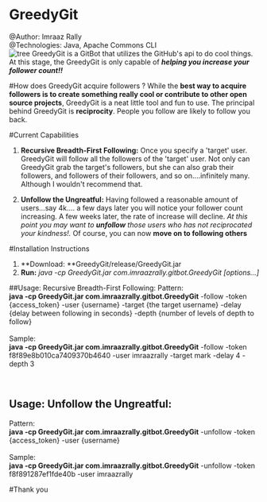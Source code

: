 # GreedyGit 

@Author: Imraaz Rally<br>
@Technologies: Java, Apache Commons CLI<br>
![tree](http://www.eps-egypt.com/images/structure-icon.gif)
GreedyGit is a GitBot that utilizes the GitHub's api to do cool things. 
At this stage, the GreedyGit is only capable of **_helping you increase your follower count!!_** 

#How does GreedyGit acquire followers ?
While the **best way to acquire followers is to create something really cool or contribute to other open source projects**, GreedyGit is a neat little tool and fun to use. The principal behind GreedyGit is **reciprocity**. People you follow are likely to follow you back. 

#Current Capabilities

1. **Recursive Breadth-First Following:** Once you specify a 'target' user. GreedyGit will follow all the followers of the 'target' user. Not only can GreedyGit grab the target's followers, but she can also grab their followers, and followers of their followers, and so on....infinitely many. Although I wouldn't recommend that.

2. **Unfollow the Ungreatful:** Having followed a reasonable amount of users...say 4k.... a few days later you will notice your follower count increasing. A few weeks later, the rate of increase will decline. *At this point you may want to **unfollow** those users who has not reciprocated your kindness!.* Of course, you can now **move on to following others** 


#Installation Instructions
1. **Download: **GreedyGit/release/GreedyGit.jar
2. **Run:** *java -cp GreedyGit.jar com.imraazrally.gitbot.GreedyGit [options...]*


##Usage: Recursive Breadth-First Following:
Pattern: <br>
**java -cp GreedyGit.jar com.imraazrally.gitbot.GreedyGit** -follow -token {access_token} -user {username} -target {the target username} -delay {delay between following in seconds} -depth {number of levels of depth to follow}
<br><br>
Sample:<br>
**java -cp GreedyGit.jar com.imraazrally.gitbot.GreedyGit** -follow -token f8f89e8b010ca7409370b4640 -user imraazrally -target mark -delay 4 -depth 3

<br>

## Usage: Unfollow the Ungreatful:
Pattern: <br>
**java -cp GreedyGit.jar com.imraazrally.gitbot.GreedyGit** -unfollow -token {access_token} -user {username} 
<br><br>
Sample:<br>
**java -cp GreedyGit.jar com.imraazrally.gitbot.GreedyGit** -unfollow -token f8f891287ef1fde40b -user imraazrally

#Thank you
